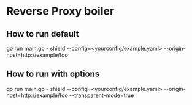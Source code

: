 # Reverse Proxy boiler

## How to run default
go run main.go - shield --config=<yourconfig/example.yaml> --origin-host=http://example/foo


## How to run with options
go run main.go - shield --config=<yourconfig/example.yaml> --origin-host=http://example/foo --transparent-mode=true
